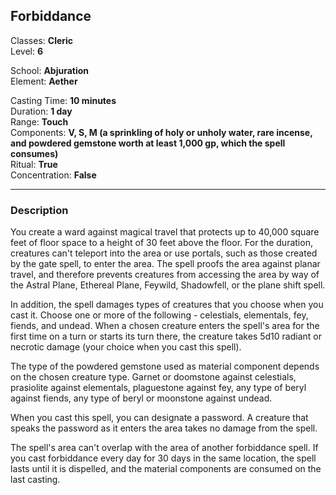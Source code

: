 ## Forbiddance

Classes: **Cleric**  
Level: **6**  

School: **Abjuration**  
Element: **Aether**  

Casting Time: **10 minutes**  
Duration: **1 day**  
Range: **Touch**  
Components: **V, S, M (a sprinkling of holy or unholy water, rare incense, and powdered gemstone worth at least 1,000 gp, which the spell consumes)**  
Ritual: **True**  
Concentration: **False**  

------

### Description

You create a ward against magical travel that protects up to 40,000 square feet of floor space to a height of 30 feet above the floor. For the duration, creatures can't teleport into the area or use portals, such as those created by the gate spell, to enter the area. The spell proofs the area against planar travel, and therefore prevents creatures from accessing the area by way of the Astral Plane, Ethereal Plane, Feywild, Shadowfell, or the plane shift spell.

In addition, the spell damages types of creatures that you choose when you cast it. Choose one or more of the following - celestials, elementals, fey, fiends, and undead. When a chosen creature enters the spell's area for the first time on a turn or starts its turn there, the creature takes 5d10 radiant or necrotic damage (your choice when you cast this spell).

The type of the powdered gemstone used as material component depends on the chosen creature type. Garnet or doomstone against celestials, prasiolite against elementals, plaguestone against fey, any type of beryl against fiends, any type of beryl or moonstone against undead.

When you cast this spell, you can designate a password. A creature that speaks the password as it enters the area takes no damage from the spell.

The spell's area can't overlap with the area of another forbiddance spell. If you cast forbiddance every day for 30 days in the same location, the spell lasts until it is dispelled, and the material components are consumed on the last casting.
